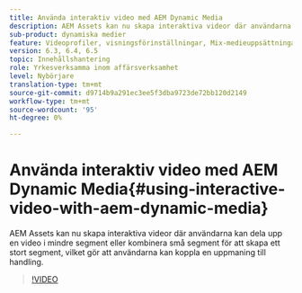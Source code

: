 ```yaml
---
title: Använda interaktiv video med AEM Dynamic Media
description: AEM Assets kan nu skapa interaktiva videor där användarna kan dela upp en video i mindre segment eller kombinera små segment för att skapa ett stort segment, vilket gör att användarna kan koppla en uppmaning till handling.
sub-product: dynamiska medier
feature: Videoprofiler, visningsförinställningar, Mix-medieuppsättningar
version: 6.3, 6.4, 6.5
topic: Innehållshantering
role: Yrkesverksamma inom affärsverksamhet
level: Nybörjare
translation-type: tm+mt
source-git-commit: d9714b9a291ec3ee5f3dba9723de72bb120d2149
workflow-type: tm+mt
source-wordcount: '95'
ht-degree: 0%

---
```



# Använda interaktiv video med AEM Dynamic Media{#using-interactive-video-with-aem-dynamic-media}

AEM Assets kan nu skapa interaktiva videor där användarna kan dela upp en video i mindre segment eller kombinera små segment för att skapa ett stort segment, vilket gör att användarna kan koppla en uppmaning till handling.

>[!VIDEO](https://video.tv.adobe.com/v/16516/?quality=9&learn=on)
